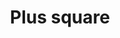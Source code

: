 ---
title: Plus square
tags:
icon: plus-square
svg: '<svg xmlns="http://www.w3.org/2000/svg" width="24" height="24" fill="none" viewBox="0 0 24 24" stroke-width="1.5" stroke-linecap="round" stroke-linejoin="round" stroke="currentColor"><path d="M15.5 12.5H12m0 0H8.5m3.5 0V9m0 3.5V16m-9-3.5c0-4.243 0-6.364 1.318-7.682C5.636 3.5 7.758 3.5 12 3.5c4.243 0 6.364 0 7.682 1.318C21 6.136 21 8.258 21 12.5c0 4.243 0 6.364-1.318 7.682C18.364 21.5 16.242 21.5 12 21.5c-4.243 0-6.364 0-7.682-1.318C3 18.864 3 16.742 3 12.5Z"/></svg>'
---